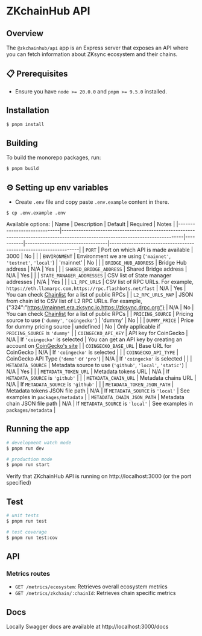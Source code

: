 # ZKchainHub API

## Overview

The `@zkchainhub/api` app is an Express server that exposes an API where you can fetch information about ZKsync ecosystem and their chains.

## 📋 Prerequisites

-   Ensure you have `node >= 20.0.0` and `pnpm >= 9.5.0` installed.

## Installation

```bash
$ pnpm install
```

## Building

To build the monorepo packages, run:

```bash
$ pnpm build
```

## ⚙️ Setting up env variables

-   Create `.env` file and copy paste `.env.example` content in there.

```
$ cp .env.example .env
```

Available options:
| Name | Description | Default | Required | Notes |
|-----------------------------|--------------------------------------------------------------------------------------------------------------------------------|-----------|----------------------------------|-----------------------------------------------------------------|
| `PORT` | Port on which API is made available | 3000 | No | |
| `ENVIRONMENT` | Environment we are using (`'mainnet'`, `'testnet'`, `'local'`) | 'mainnet' | No | |
| `BRIDGE_HUB_ADDRESS` | Bridge Hub address | N/A | Yes | |
| `SHARED_BRIDGE_ADDRESS` | Shared Bridge address | N/A | Yes | |
| `STATE_MANAGER_ADDRESSES` | CSV list of State manager addresses | N/A | Yes | |
| `L1_RPC_URLS` | CSV list of RPC URLs. For example, `https://eth.llamarpc.com,https://rpc.flashbots.net/fast` | N/A | Yes | You can check [Chainlist](https://chainlist.org/) for a list of public RPCs |
| `L2_RPC_URLS_MAP` | JSON from chain id to CSV list of L2 RPC URLs. For example, {"324":"https://mainnet.era.zksync.io,https://zksync.drpc.org"} | N/A | No | You can check [Chainlist](https://chainlist.org/) for a list of public RPCs |
| `PRICING_SOURCE` | Pricing source to use (`'dummy'`, `'coingecko'`) | 'dummy' | No | |
| `DUMMY_PRICE` | Price for dummy pricing source | undefined | No | Only applicable if `PRICING_SOURCE` is `'dummy'` |
| `COINGECKO_API_KEY` | API key for CoinGecko | N/A | If `'coingecko'` is selected | You can get an API key by creating an account on [CoinGecko's site](https://www.coingecko.com/en/api) |
| `COINGECKO_BASE_URL` | Base URL for CoinGecko | N/A | If `'coingecko'` is selected | |
| `COINGECKO_API_TYPE` | CoinGecko API Type (`'demo'` or `'pro'`) | N/A | If `'coingecko'` is selected | |
| `METADATA_SOURCE` | Metadata source to use (`'github'`, `'local'`, `'static'`) | N/A | Yes | |
| `METADATA_TOKEN_URL` | Metadata tokens URL | N/A | If `METADATA_SOURCE` is `'github'` | |
| `METADATA_CHAIN_URL` | Metadata chains URL | N/A | If `METADATA_SOURCE` is `'github'` | |
| `METADATA_TOKEN_JSON_PATH` | Metadata tokens JSON file path | N/A | If `METADATA_SOURCE` is `'local'` | See examples in `packages/metadata` |
| `METADATA_CHAIN_JSON_PATH` | Metadata chain JSON file path | N/A | If `METADATA_SOURCE` is `'local'` | See examples in `packages/metadata` |

## Running the app

```bash
# development watch mode
$ pnpm run dev

# production mode
$ pnpm run start

```

Verify that ZKchainHub API is running on http://localhost:3000 (or the port specified)

## Test

```bash
# unit tests
$ pnpm run test

# test coverage
$ pnpm run test:cov
```

## API

### Metrics routes

-   `GET /metrics/ecosystem`: Retrieves overall ecosystem metrics
-   `GET /metrics/zkchain/:chainId`: Retrieves chain specific metrics

## Docs

Locally Swagger docs are available at http://localhost:3000/docs
